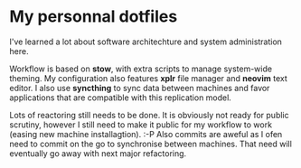 # My personnal dotfiles

I've learned a lot about software architechture and system administration here.

Workflow is based on **stow**, with extra scripts to manage system-wide theming. My configuration also features **xplr** file manager and **neovim** text editor. I also use **syncthing** to sync data between machines and favor applications that are compatible with this replication model. 

Lots of reactoring still needs to be done. It is obviously not ready for public scrutiny, however I still need to make it public for my workflow to work (easing new machine installagtion). :-P Also commits are aweful as I ofen need to commit on the go to synchronise between machines. That need will eventually go away with next major refactoring.
